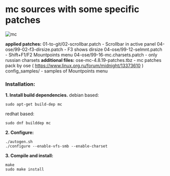 mc sources with some specific patches
======

![mc](https://raw.githubusercontent.com/zlaxy/mc/master/mc.png)

**applied patches:**
01-to-git/02-scrollbar.patch - Scrollbar in active panel
04-ose/99-02-f3-dirsize.patch - F3 shows dirsize
04-ose/99-12-selmnt.patch - Shift+F1/F2 Mountpoints menu
04-ose/99-16-mc.charsets.patch - only russian charsets
**additional files:**
ose-mc-4.8.19-patches.tbz - mc patches pack by ose ( https://www.linux.org.ru/forum/midnight/13373610 )
config_samples/ - samples of Mountpoints menu

### Installation:

**1. Install build dependencies.**
debian based:
```
sudo apt-get build-dep mc
```
redhat based:
```
sudo dnf builddep mc
```
**2. Configure:**
```
./autogen.sh
./configure --enable-vfs-smb --enable-charset
```
**3. Compile and install:**
```
make
sudo make install
```